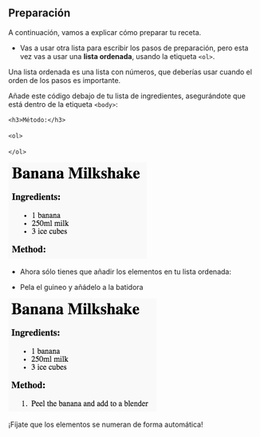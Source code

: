## Preparación

A continuación, vamos a explicar cómo preparar tu receta.

+ Vas a usar otra lista para escribir los pasos de preparación, pero esta vez vas a usar una **lista ordenada**, usando la etiqueta `<ol>`.

Una lista ordenada es una lista con números, que deberías usar cuando el orden de los pasos es importante.

Añade este código debajo de tu lista de ingredientes, asegurándote que está dentro de la etiqueta `<body>`:

    <h3>Método:</h3>
    
    <ol>
    
    </ol>
    

![captura de pantalla](images/recipe-method.png)

+ Ahora sólo tienes que añadir los elementos en tu lista ordenada:

    <li>Pela el guineo y añádelo a la batidora</li>
    

![captura de pantalla](images/recipe-ol.png)

¡Fíjate que los elementos se numeran de forma automática!